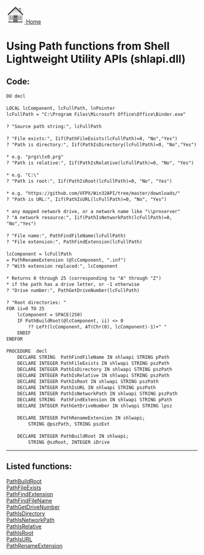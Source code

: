 [<img src="../images/home.png"> Home ](https://github.com/VFPX/Win32API)  

# Using Path functions from Shell Lightweight Utility APIs (shlapi.dll)

## Code:
```foxpro  
DO decl

LOCAL lcComponent, lcFullPath, lnPointer
lcFullPath = "C:\Program Files\Microsoft Office\Office\Binder.exe"

? "Source path string:", lcFullPath

? "File exists:", Iif(PathFileExists(lcFullPath)=0, "No","Yes")
? "Path is directory:", Iif(PathIsDirectory(lcFullPath)=0, "No","Yes")

* e.g. "prgs\tx0.prg"
? "Path is relative:", Iif(PathIsRelative(lcFullPath)=0, "No", "Yes")

* e.g. "C:\"
? "Path is root:", Iif(PathIsRoot(lcFullPath)=0, "No", "Yes")

* e.g. "https://github.com/VFPX/Win32API/tree/master/downloads/"
? "Path is URL:", Iif(PathIsURL(lcFullPath)=0, "No", "Yes")

* any mapped network drive, or a network name like "\\prnserver"
? "A network resource:", Iif(PathIsNetworkPath(lcFullPath)=0, "No","Yes")

? "File name:", PathFindFileName(lcFullPath)
? "File extension:", PathFindExtension(lcFullPath)

lcComponent = lcFullPath
= PathRenameExtension (@lcComponent, ".inf")
? "With extension replaced:", lcComponent

* Returns 0 through 25 (corresponding to "A" through "Z")
* if the path has a drive letter, or -1 otherwise
? "Drive number:", PathGetDriveNumber(lcFullPath)

? "Root directories: "
FOR ii=0 TO 25
	lcComponent = SPACE(250)
	IF PathBuildRoot(@lcComponent, ii) <> 0
		?? Left(lcComponent, AT(Chr(0), lcComponent)-1)+" "
	ENDIF
ENDFOR

PROCEDURE  decl
	DECLARE STRING  PathFindFileName IN shlwapi STRING pPath
	DECLARE INTEGER PathFileExists IN shlwapi STRING pszPath
	DECLARE INTEGER PathIsDirectory IN shlwapi STRING pszPath
	DECLARE INTEGER PathIsRelative IN shlwapi STRING pszPath
	DECLARE INTEGER PathIsRoot IN shlwapi STRING pszPath
	DECLARE INTEGER PathIsURL IN shlwapi STRING pszPath
	DECLARE INTEGER PathIsNetworkPath IN shlwapi STRING pszPath
	DECLARE STRING  PathFindExtension IN shlwapi STRING pPath
	DECLARE INTEGER PathGetDriveNumber IN shlwapi STRING lpsz

	DECLARE INTEGER PathRenameExtension IN shlwapi;
		STRING @pszPath, STRING pszExt

	DECLARE INTEGER PathBuildRoot IN shlwapi;
		STRING @szRoot, INTEGER iDrive  
```  
***  


## Listed functions:
[PathBuildRoot](../libraries/shlwapi/PathBuildRoot.md)  
[PathFileExists](../libraries/shlwapi/PathFileExists.md)  
[PathFindExtension](../libraries/shlwapi/PathFindExtension.md)  
[PathFindFileName](../libraries/shlwapi/PathFindFileName.md)  
[PathGetDriveNumber](../libraries/shlwapi/PathGetDriveNumber.md)  
[PathIsDirectory](../libraries/shlwapi/PathIsDirectory.md)  
[PathIsNetworkPath](../libraries/shlwapi/PathIsNetworkPath.md)  
[PathIsRelative](../libraries/shlwapi/PathIsRelative.md)  
[PathIsRoot](../libraries/shlwapi/PathIsRoot.md)  
[PathIsURL](../libraries/shlwapi/PathIsURL.md)  
[PathRenameExtension](../libraries/shlwapi/PathRenameExtension.md)  
